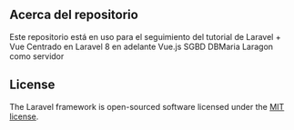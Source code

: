 

## Acerca del repositorio

Este repositorio está en uso para el seguimiento del tutorial de Laravel + Vue
Centrado en Laravel 8 en adelante
Vue.js
SGBD DBMaria 
Laragon como servidor

## License

The Laravel framework is open-sourced software licensed under the [MIT license](https://opensource.org/licenses/MIT).
